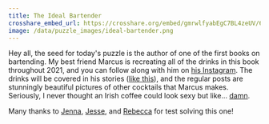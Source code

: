 ```yaml
---
title: The Ideal Bartender
crosshare_embed_url: https://crosshare.org/embed/gmrwlfyabEgC7BL4zeUV/6GZEUgttSaMcNGI8CIiXptC8S1E3
image: /data/puzzle_images/ideal-bartender.png
---
```


Hey all, the seed for today's puzzle is the author of one of the first books on bartending. My best friend Marcus is recreating all of the drinks in this book throughout 2021, and you can follow along with him on <a href="https://www.instagram.com/malexmakesmixes/" target="_blank">his Instagram</a>. The drinks will be covered in his stories (<a href="https://www.instagram.com/stories/highlights/17903880571708311/" target="_blank">like this</a>), and the regular posts are stunningly beautiful pictures of other cocktails that Marcus makes. Seriously, I never thought an Irish coffee could look sexy but like... <a href="https://www.instagram.com/p/CH59b4Kjof2/" target="_blank">damn</a>.

Many thanks to <a href="https://twitter.com/postpunklesbian" target="_blank">Jenna</a>, <a href="https://twitter.com/Jesselansner" target="_blank">Jesse</a>, and <a href="https://twitter.com/Rebecculous" target="_blank">Rebecca</a> for test solving this one!

